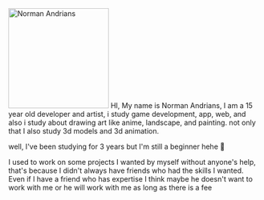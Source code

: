 <img style="width: 200px; height: 200px;" alt="Norman Andrians" src="https://normanandrians.com/assets/image/author/author-oc.png">
HI, My name is Norman Andrians,
I am a 15 year old developer and artist, i study game development, app, web, and also i study about drawing art
like anime, landscape, and painting. not only that I also study 3d models and 3d animation. 

well, I've been studying for 3 years but I'm still a beginner hehe 👀

I used to work on some projects I wanted by myself without anyone's help, that's because I didn't always have friends who had the skills I wanted. Even if I have a friend who has expertise I think maybe he doesn't want to work with me or he will work with me as long as there is a fee
